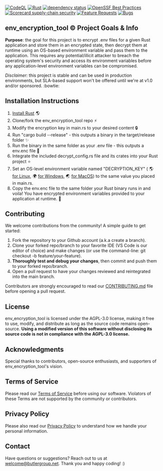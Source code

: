 [![CodeQL](https://github.com/butlergroup/env_encryption_tool/actions/workflows/github-code-scanning/codeql/badge.svg)](https://github.com/butlergroup/env_encryption_tool/actions/workflows/github-code-scanning/codeql)
[![Rust](https://github.com/butlergroup/env_encryption_tool/actions/workflows/rust.yml/badge.svg)](https://github.com/butlergroup/env_encryption_tool/actions/workflows/rust.yml)
[![dependency status](https://deps.rs/repo/github/butlergroup/env_encryption_tool/status.svg)](https://deps.rs/repo/github/butlergroup/env_encryption_tool)
[![OpenSSF Best Practices](https://www.bestpractices.dev/projects/10676/badge)](https://www.bestpractices.dev/projects/10676)
[![Scorecard supply-chain security](https://github.com/butlergroup/env_encryption_tool/actions/workflows/scorecard.yml/badge.svg)](https://github.com/butlergroup/env_encryption_tool/actions/workflows/scorecard.yml)
[![Feature Requests](https://img.shields.io/github/issues/butlergroup/env_encryption_tool/feature-request.svg)](https://github.com/butlergroup/env_encryption_tool/issues?q=is%3Aopen+is%3Aissue+label%3Aenhancement)
[![Bugs](https://img.shields.io/github/issues/butlergroup/env_encryption_tool/bug.svg)](https://github.com/butlergroup/env_encryption_tool/issues?utf8=✓&q=is%3Aissue+is%3Aopen+label%3Abug)

## env_encryption_tool :copyright: Project Goals & Info

**Purpose**: the goal for this project is to encrypt .env files for a given Rust application and store them in an encrypted state, then decrypt them at runtime using an OS-based environment variable and pass them to the application. This requires any potential/illicit attacker to breach the operating system's security and access its environment variables before any application-level environment variables can be compromised. 

*Disclaimer:* this project is stable and can be used in production environments, but SLA-based support won't be offered until we're at v1.0 and/or sponsored. :bowtie:

## Installation Instructions

1. [Install Rust](https://rustup.rs/) :earth_americas:
2. Clone/fork the env_encryption_tool repo :zap:
3. Modify the encryption key in main.rs to your desired content :lock:
4. Run "cargo build --release" - this outputs a binary in the target/release folder :sparkles:
5. Run the binary in the same folder as your .env file - this outputs a env.enc file :confetti_ball:
6. Integrate the included decrypt_config.rs file and its crates into your Rust project :star:
7. Set an OS-level environment variable named "DECRYPTION_KEY" ( :earth_americas: [for Linux](https://stackoverflow.com/questions/45502996/how-to-set-environment-variable-in-linux-permanently), :earth_africa: [for Windows](https://phoenixnap.com/kb/windows-set-environment-variable), :earth_asia: [for MacOS](https://stackoverflow.com/questions/65597552/how-exactly-to-set-up-and-use-environment-variables-on-a-mac)) to the same value you placed in main.rs. 
8. Copy the env.enc file to the same folder your Rust binary runs in and voila! You have encrypted environment variables provided to your application at runtime. :tada:

## Contributing

We welcome contributions from the community! A simple guide to get started:

1. Fork the repository to your Github account (a.k.a create a branch). 
2. Clone your forked repo/branch to your favorite IDE (VS Code is our editor of choice) and make changes (or use the command-line: git checkout -b feature/your-feature).
3. **Thoroughly test and debug your changes**, then commit and push them to your forked repo/branch.
4. Open a pull request to have your changes reviewed and reintegrated into the main branch.

Contributors are strongly encouraged to read our [CONTRIBUTING.md](https://github.com/butlergroup/env_encryption_tool/blob/main/CONTRIBUTING.md) file before opening a pull request. 

## License

env_encryption_tool is licensed under the AGPL-3.0 license, making it free to use, modify, and distribute as long as the source code remains open-source. **Using a modified version of this software without disclosing its source code is not in compliance with the AGPL-3.0 license.**

## Acknowledgments

Special thanks to contributors, open-source enthusiasts, and supporters of env_encryption_tool's vision.

## Terms of Service

Please read our [Terms of Service](https://github.com/butlergroup/env_encryption_tool/blob/main/terms-of-service.md) before using our software. Violators of these Terms are not supported by the community or contributors.

## Privacy Policy

Please also read our [Privacy Policy](https://github.com/butlergroup/env_encryption_tool/blob/main/privacy-policy.md) to understand how we handle your personal information. 

## Contact

Have questions or suggestions? Reach out to us at welcome@butlergroup.net. Thank you and happy coding! :)
